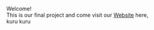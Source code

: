 Welcome!<br>
This is our final project and come visit our <a href="https://gamakagami.github.io/Imissher-Project/">Website</a> here,<br>
kuru kuru

